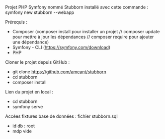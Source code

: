 Projet PHP Symfony nommé Stubborn installé avec cette commande : symfony new stubborn --webapp


Prérequis :
- Composer (composer install pour installer un projet // composer update pour mettre à jour les dépendances // composer require pour ajouter une dépendance)
- Symfony - CLI (https://symfony.com/download)
- PHP


Cloner le projet depuis GitHub :
- git clone https://github.com/ameant/stubborn
- cd stubborn
- composer install


Lien du projet en local :
- cd stubborn
- symfony serve

Accèes fixtures base de données : fichier stubborn.sql
- id db : root
- mdp vide
